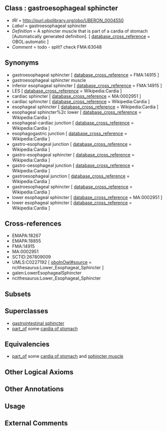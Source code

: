 
## Class : gastroesophageal sphincter

 * *IRI* = http://purl.obolibrary.org/obo/UBERON_0004550
 * *Label* = gastroesophageal sphincter
 * *Definition* = A sphincter muscle that is part of a cardia of stomach [Automatically generated definition]. [ [database_cross_reference](../../ef/oboInOwl#hasDbXref.md) = OBOL:automatic ]
 * *Comment* = todo - split? check FMA:63048

## Synonyms

 * gastroesophageal sphincter [ [database_cross_reference](../../ef/oboInOwl#hasDbXref.md) = FMA:14915 ]
 * gastroesophageal sphincter muscle
 * inferior esophageal sphincter [ [database_cross_reference](../../ef/oboInOwl#hasDbXref.md) = FMA:14915 ]
 * LES [ [database_cross_reference](../../ef/oboInOwl#hasDbXref.md) = Wikipedia:Cardia ]
 * cardiac sphincter [ [database_cross_reference](../../ef/oboInOwl#hasDbXref.md) = MA:0002951 ]
 * cardiac sphincter [ [database_cross_reference](../../ef/oboInOwl#hasDbXref.md) = Wikipedia:Cardia ]
 * esophageal sphincter [ [database_cross_reference](../../ef/oboInOwl#hasDbXref.md) = Wikipedia:Cardia ]
 * esophageal sphincter%2c lower [ [database_cross_reference](../../ef/oboInOwl#hasDbXref.md) = Wikipedia:Cardia ]
 * esophageal-cardiac junction [ [database_cross_reference](../../ef/oboInOwl#hasDbXref.md) = Wikipedia:Cardia ]
 * esophagogastric junction [ [database_cross_reference](../../ef/oboInOwl#hasDbXref.md) = Wikipedia:Cardia ]
 * gastro-esophageal junction [ [database_cross_reference](../../ef/oboInOwl#hasDbXref.md) = Wikipedia:Cardia ]
 * gastro-esophageal sphincter [ [database_cross_reference](../../ef/oboInOwl#hasDbXref.md) = Wikipedia:Cardia ]
 * gastro-oesophageal junction [ [database_cross_reference](../../ef/oboInOwl#hasDbXref.md) = Wikipedia:Cardia ]
 * gastroesophageal junction [ [database_cross_reference](../../ef/oboInOwl#hasDbXref.md) = Wikipedia:Cardia ]
 * gastroesophageal sphincter [ [database_cross_reference](../../ef/oboInOwl#hasDbXref.md) = Wikipedia:Cardia ]
 * lower esophageal sphincter [ [database_cross_reference](../../ef/oboInOwl#hasDbXref.md) = MA:0002951 ]
 * lower esophageal sphincter [ [database_cross_reference](../../ef/oboInOwl#hasDbXref.md) = Wikipedia:Cardia ]

## Cross-references

 * EMAPA:18267
 * EMAPA:18855
 * FMA:14915
 * MA:0002951
 * SCTID:267809009
 * UMLS:C0227192 [ [oboInOwl#source](../../ce/oboInOwl#source.md) = ncithesaurus:Lower_Esophageal_Sphincter ]
 * galen:LowerEsophagealSphincter
 * ncithesaurus:Lower_Esophageal_Sphincter

## Subsets


## Superclasses

 * [gastrointestinal sphincter](../../UBERON/85/UBERON_0011185.md)
 * [part_of](../../BFO/50/BFO_0000050.md) some [cardia of stomach](../../UBERON/62/UBERON_0001162.md)

## Equivalencies

 * [part_of](../../BFO/50/BFO_0000050.md) some [cardia of stomach](../../UBERON/62/UBERON_0001162.md) and [sphincter muscle](../../UBERON/90/UBERON_0004590.md)

## Other Logical Axioms


## Other Annotations


## Usage


## External Comments

